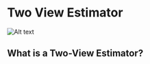 # Two View Estimator

![Alt text](gtsfm-overview-two-view-estimator.svg?raw=true)

## What is a Two-View Estimator?